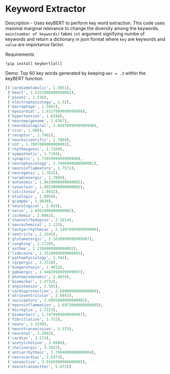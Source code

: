 # Keyword Extractor

Description - 
Uses keyBERT to perform key word extraction. This code uses maximal marginal relevance to change the diversity among the keywords.
`main(number of keywords)` takes `int` argument signifying numbe of keywords and return a dictionary in json format where `key` are keywords and `value` are importance factor.

Requirements
```
!pip install keybert[all]
```
Demo:
Top 60 key words generated by keeping ```mmr = .3``` within the keyBERT function.
```python 
[('cardiometabolic', 1.5051),
 ('heart', 1.5151000000000001),
 ('piezo1', 1.516),
 ('electrophysiology', 1.52),
 ('macrophage', 1.5461),
 ('myocardial', 1.6327999999999998),
 ('hypertension', 1.6348),
 ('neuroepigenome', 1.6387),
 ('neurobiological', 1.6447999999999998),
 ('vivo', 1.686),
 ('receptor', 1.7062),
 ('neuroscientific', 1.7069),
 ('cnt', 1.7097000000000002),
 ('rhythmogenic', 1.7109),
 ('sympathetic', 1.7194),
 ('synaptic', 1.7195999999999998),
 ('neurophysiology', 1.7406000000000001),
 ('neuroinflammatory', 1.7571),
 ('neurogenic', 1.7622),
 ('noradrenergic', 1.7868),
 ('autonomic', 1.8639000000000001),
 ('synuclein', 1.8853000000000002),
 ('calcitonin', 1.8932),
 ('etiologic', 1.8958),
 ('gcamp6s', 1.9038),
 ('neurological', 2.019),
 ('nerve', 2.0361000000000002),
 ('ischemia', 2.0863),
 ('channelrhodopsin', 2.1014),
 ('neurochemical', 2.125),
 ('tachyarrhythmias', 2.1407999999999996),
 ('ventricle', 2.1545),
 ('glutamatergic', 2.1639999999999997),
 ('coughing', 2.1729),
 ('asthma', 2.2398000000000002),
 ('lidocaine', 2.2516000000000003),
 ('pathophysiology', 2.344),
 ('cgrpergic', 2.3728),
 ('bungarotoxin', 2.4015),
 ('gabaergic', 2.4482999999999997),
 ('pharmacodynamic', 2.4634),
 ('biomarker', 2.4732),
 ('angiotensin', 2.565),
 ('cardioprotection', 2.6090000000000004),
 ('atrioventricular', 2.6842),
 ('nociceptors', 2.6895000000000002),
 ('neuroinflammation', 2.6972000000000005),
 ('microglia', 2.7223),
 ('biomarkers', 2.7470999999999997),
 ('fibrillation', 2.752),
 ('neuro', 3.1549),
 ('neurotransmission', 3.375),
 ('neuronal', 3.3883),
 ('cardiac', 3.573),
 ('acetylcholine', 3.6888),
 ('cholinergic', 3.7815),
 ('antiarrhythmic', 3.7904000000000004),
 ('neurocardiac', 3.8373),
 ('vasoactive', 3.9165000000000005),
 ('neurotransmitter', 5.672)]
